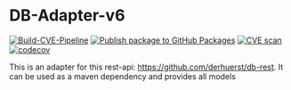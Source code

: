 # DB-Adapter-v6
[![Build-CVE-Pipeline](https://github.com/olech2412/DB-Adapter-v6/actions/workflows/Build-Test-Pipeline.yml/badge.svg?branch=master)](https://github.com/olech2412/DB-Adapter-v6/actions/workflows/Build-Test-Pipeline.yml) [![Publish package to GitHub Packages](https://github.com/olech2412/DB-Adapter-v6/actions/workflows/publishPackage.yml/badge.svg)](https://github.com/olech2412/DB-Adapter-v6/actions/workflows/publishPackage.yml) [![CVE scan](https://github.com/olech2412/DB-Adapter-v6/actions/workflows/cve-scan.yml/badge.svg)](https://github.com/olech2412/DB-Adapter-v6/actions/workflows/cve-scan.yml) [![codecov](https://codecov.io/gh/olech2412/DB-Adapter-v6/graph/badge.svg?token=CKROXWUMJQ)](https://codecov.io/gh/olech2412/DB-Adapter-v6)

This is an adapter for this rest-api: https://github.com/derhuerst/db-rest. It can be used as a maven dependency and provides all models
